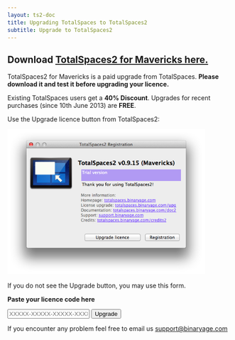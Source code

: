 ```yaml
---
layout: ts2-doc
title: Upgrading TotalSpaces to TotalSpaces2
subtitle: Upgrade to TotalSpaces2
---
```


## Download [TotalSpaces2 for Mavericks here.](http://downloads.binaryage.com/TotalSpaces2-2.0.5.zip)

TotalSpaces2 for Mavericks is a paid upgrade from TotalSpaces. **Please download it and test it before upgrading your licence.**

Existing TotalSpaces users get a **40% Discount**. Upgrades for recent purchases (since 10th June 2013) are **FREE**.

Use the Upgrade licence button from TotalSpaces2:

<img src="/images/totalspaces-upgrade-dialog.png" width="445" height="327">

If you do not see the Upgrade button, you may use this form.

**Paste your licence code here**
<form class="upgrade-form" action="http://api.binaryage.com/license/totalspaces/upgrade2">
  <input class="upgrade-input" id="lx" name="lx" type="text" placeholder="XXXXX-XXXXX-XXXXX-XXXXX-XXXXX-XXXXX-XXXXX-XXXXX">
  <input type="submit" class="upgrade-submit" value="Upgrade">
</form>

If you encounter any problem feel free to email us [support@binaryage.com](mailto:support@binaryage.com)

